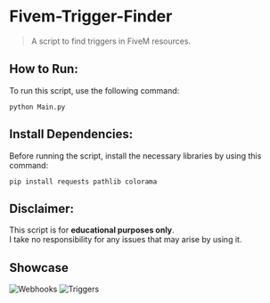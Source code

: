 # Fivem-Trigger-Finder
> A script to find triggers in FiveM resources.

## How to Run:
To run this script, use the following command:
```
python Main.py
```

## Install Dependencies:
Before running the script, install the necessary libraries by using this command:
```
pip install requests pathlib colorama
```

## Disclaimer:
This script is for **educational purposes only**.  
I take no responsibility for any issues that may arise by using it.

## Showcase
![Webhooks](https://i.imgur.com/your-image-id.png](https://imgur.com/JR6vhJ6))
![Triggers]([https://url-to-your-image.com](https://imgur.com/d88wRfO))

